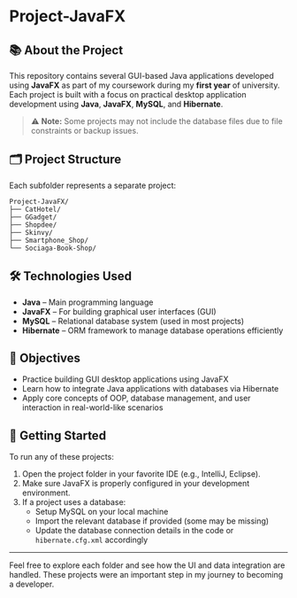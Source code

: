 # Project-JavaFX

## 📚 About the Project

This repository contains several GUI-based Java applications developed using **JavaFX** as part of my coursework during my **first year** of university. Each project is built with a focus on practical desktop application development using **Java**, **JavaFX**, **MySQL**, and **Hibernate**.

> ⚠️ **Note:** Some projects may not include the database files due to file constraints or backup issues.

## 🗂️ Project Structure

Each subfolder represents a separate project:
```
Project-JavaFX/
├── CatHotel/
├── GGadget/
├── Shopdee/
├── Skinvy/
├── Smartphone_Shop/
└── Sociaga-Book-Shop/
```

## 🛠️ Technologies Used

- **Java** – Main programming language  
- **JavaFX** – For building graphical user interfaces (GUI)  
- **MySQL** – Relational database system (used in most projects)  
- **Hibernate** – ORM framework to manage database operations efficiently  

## 🎯 Objectives

- Practice building GUI desktop applications using JavaFX  
- Learn how to integrate Java applications with databases via Hibernate  
- Apply core concepts of OOP, database management, and user interaction in real-world-like scenarios  

## 🚀 Getting Started

To run any of these projects:

1. Open the project folder in your favorite IDE (e.g., IntelliJ, Eclipse).
2. Make sure JavaFX is properly configured in your development environment.
3. If a project uses a database:
   - Setup MySQL on your local machine
   - Import the relevant database if provided (some may be missing)
   - Update the database connection details in the code or `hibernate.cfg.xml` accordingly

---

Feel free to explore each folder and see how the UI and data integration are handled. These projects were an important step in my journey to becoming a developer.
